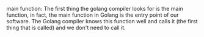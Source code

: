 main function: 
The first thing the golang compiler looks for is the main function, in fact, the main function in Golang is the entry point of our software.
The Golang compiler knows this function well and calls it (the first thing that is called) and we don't need to call it.

